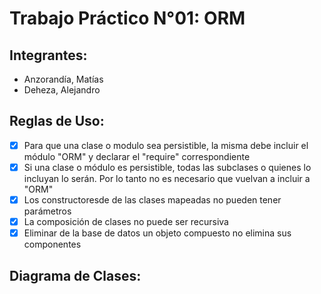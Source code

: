 # Trabajo Práctico N°01: ORM

## Integrantes:
* Anzorandía, Matías
* Deheza, Alejandro

## Reglas de Uso: 
- [X] Para que una clase o modulo sea persistible, la misma debe incluir el módulo "ORM" y declarar el "require" correspondiente
- [X] Si una clase o módulo es persistible, todas las subclases o quienes lo incluyan lo serán. Por lo tanto no es necesario que vuelvan a incluir a "ORM"
- [X] Los constructoresde de las clases mapeadas no pueden tener parámetros
- [X] La composición de clases no puede ser recursiva
- [X] Eliminar de la base de datos un objeto compuesto no elimina sus componentes

## Diagrama de Clases:
